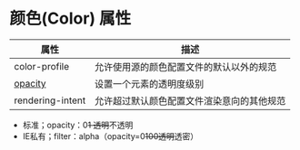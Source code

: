 # 颜色(Color) 属性

| 属性                                                         | 描述                                       |
| ------------------------------------------------------------ | ------------------------------------------ |
| color-profile                                                | 允许使用源的颜色配置文件的默认以外的规范   |
| [opacity](https://www.runoob.com/cssref/css3-pr-opacity.html) | 设置一个元素的透明度级别                   |
| rendering-intent                                             | 允许超过默认颜色配置文件渲染意向的其他规范 |

- 标准；opacity：0~~1 透明~~不透明
- IE私有；filter：alpha（opacity=0~~100透明~~透密）


